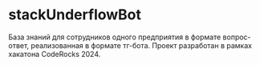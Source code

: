 # stackUnderflowBot
База знаний для сотрудников одного предприятия в формате вопрос-ответ, реализованная в формате тг-бота. Проект разработан в рамках хакатона CodeRocks 2024.
